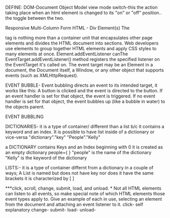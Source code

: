 DEFINE: DOM-Document Object Model view mode switch-this the action taking place when an html element is changed to its "on" or "off" position.. the toggle between the two.

Responsive Multi-Column Form HTML - Div Element(s) The

tag is nothing more than a container unit that encapsulates other page elements and divides the HTML document into sections. Web developers use
elements to group together HTML elements and apply CSS styles to many elements at once.
Element.addEventListener canThe EventTarget.addEventListener() method registers the specified listener on the EventTarget it's called on. The event target may be an Element in a document, the Document itself, a Window, or any other object that supports events (such as XMLHttpRequest).

EVENT BUBBLE- Event bubbling directs an event to its intended target, it works like this: A button is clicked and the event is directed to the button. If an event handler is set for that object, the event is triggered. If no event handler is set for that object, the event bubbles up (like a bubble in water) to the objects parent.

EVENT BUBBLING

DICTIONARIES- it is a type of container/ different than a list b/c it contains a keyword and an index. It is possible to have list inside of a dictionary or vice-versa "dictionary"."key" "People"."Kelly"

a DICTIONARY contains Keys and an Index beginning with 0 it is created as an empty dictionary people={ } "people" is the name of the dictionary "Kelly" is the keyword of the dictionary

LISTS:- it is a type of container differnt from a dictionary in a couple of ways; A List is named but does not have key nor does it have the same brackets it is characterized by [ ]

***click, scroll, change, submit, load, and unload. * Not all HTML elements can listen to all events, so make special note of which HTML elements those event types apply to. Give an example of each in use, selecting an element from the document and attaching an event listener to it. click- self explanatory change- submit- load- unload-


